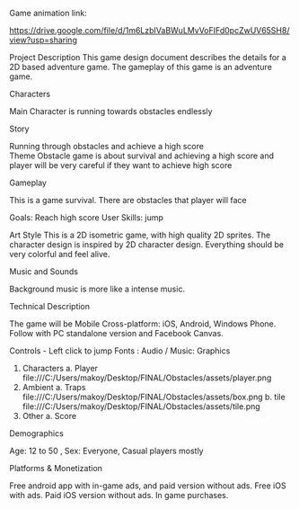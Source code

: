 Game animation link:

https://drive.google.com/file/d/1m6LzbIVaBWuLMvVoFIFd0pcZwUV65SH8/view?usp=sharing


Project Description
This game design document describes the details for a 2D based adventure game. The gameplay of this game is an adventure game.
					
Characters

Main Character is running towards obstacles endlessly
 							
Story

Running through obstacles and achieve a high score				 					
Theme
Obstacle game is about survival and achieving a high score and player will be very careful if they want to achieve high score
				
Gameplay

This is a game survival. There are obstacles that player will face

Goals: Reach high score
User Skills: jump

Art Style 
This is a 2D isometric game, with high quality 2D sprites. The character design is inspired by 2D character design. Everything should be very colorful and feel alive.

Music and Sounds				
 							
Background music is more like a intense music.
 							

 						
 						 					
				
Technical Description	
 							
The game will be Mobile Cross-platform: iOS, Android, Windows Phone. Follow with PC standalone version and Facebook Canvas. 

Controls - Left click to jump 
Fonts : 
Audio / Music: 
Graphics
 1. Characters
    a. Player
    file:///C:/Users/makoy/Desktop/FINAL/Obstacles/assets/player.png
 2. Ambient 
    a. Traps
    file:///C:/Users/makoy/Desktop/FINAL/Obstacles/assets/box.png
    b. tile
    file:///C:/Users/makoy/Desktop/FINAL/Obstacles/assets/tile.png
 3. Other
    a. Score
							
Demographics 
 								
Age: 12 to 50 , Sex: Everyone, Casual players mostly 
 										
Platforms & Monetization

 								
Free android app with in-game ads, and paid version without ads. Free iOS with ads. Paid iOS version without ads. In game purchases. 
